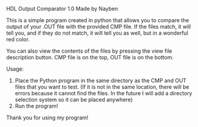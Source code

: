HDL Output Comparator 1.0
Made by Nayben


This is a simple program created in python that allows you to compare the output of your .OUT file with the provided
CMP file. If the files match, it will tell you, and if they do not match, it will tell you as well, but in a wonderful red color.

You can also view the contents of the files by pressing the view file description button.
CMP file is on the top, OUT file is on the bottom.


Usage:
1. Place the Python program in the same directory as the CMP and OUT files that you want to test.
(If it is not in the same location, there will be errors because
it cannot find the files. In the future I will add a directory selection system so it can be placed anywhere)
2. Run the program!


Thank you for using my program!

